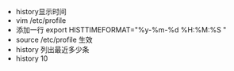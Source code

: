 * history显示时间
 * vim /etc/profile
 * 添加一行 export HISTTIMEFORMAT="%y-%m-%d %H:%M:%S "
 * source /etc/profile 生效
* history 列出最近多少条
 * history 10 
 
 